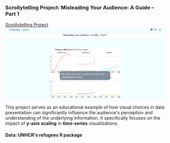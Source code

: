 ### Scrollytelling Project: Misleading Your Audience: A Guide – Part 1

[Scrollytelling Project](https://darakhshannehal.quarto.pub/scrollytelling/)
![](images/featured.png)

This project serves as an educational example of how visual choices in data presentation can significantly influence the audience's perception and understanding of the underlying information. It specifically focuses on the impact of **y-axis scaling** in **time-series** visualizations.

#### Data: UNHCR's refugees R package
